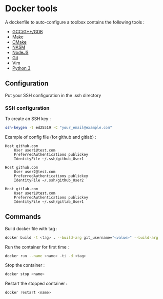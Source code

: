 # Docker tools

A dockerfile to auto-configure a toolbox contains the following tools :

- [GCC/G++/GDB](https://gcc.gnu.org/)
- [Make](https://www.gnu.org/software/make/)
- [CMake](https://cmake.org/)
- [NASM](https://www.nasm.us/)
- [NodeJS](https://nodejs.org/)
- [Git](https://git-scm.com/)
- [Vim](https://www.vim.org/)
- [Python 3](https://www.python.org/)

## Configuration

Put your SSH configuration in the .ssh directory

### SSH configuration

To create an SSH key :
```bash
ssh-keygen -t ed25519 -C "your_email@example.com"
```

Example of config file (for github and gitlab) :
```
Host github.com
    User user1@test.com
    PreferredAuthentications publickey
    IdentityFile ~/.ssh/github_User1

Host github.com
    User user2@test.com
    PreferredAuthentications publickey
    IdentityFile ~/.ssh/github_User2

Host gitlab.com
    User user1@test.com
    PreferredAuthentications publickey
    IdentityFile ~/.ssh/gitlab_User1
```

## Commands

Build docker file with tag :

```bash
docker build -t <tag> . --build-arg git_username="<value>" --build-arg git_email="<value>" --no-cache
```

Run the container for first time :

```bash
docker run --name <name> -ti -d <tag>
```

Stop the container :

```bash
docker stop <name>
```

Restart the stopped container :

```bash
docker restart <name>
```